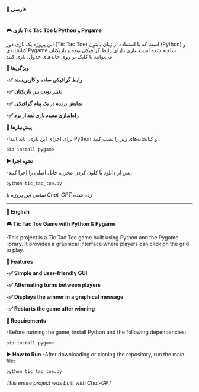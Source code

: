 **📝 فارسی**
#

**🎮 بازی Tic Tac Toe با Python و Pygame**

این پروژه یک بازی دوز (Tic Tac Toe) است که با استفاده از زبان پایتون (Python) و کتابخانه‌ی Pygame ساخته شده است. بازی دارای رابط گرافیکی بوده و بازیکنان می‌توانند با کلیک بر روی خانه‌های جدول، بازی کنند.

**🚀 ویژگی‌ها**

**-✅ رابط گرافیکی ساده و کاربرپسند** 

**-✅ تغییر نوبت بین بازیکنان**

**-✅ نمایش برنده در یک پیام گرافیکی**

**-✅ راه‌اندازی مجدد بازی بعد از برد**


**🔧 پیش‌نیازها**

-برای اجرای این بازی، باید ابتدا Python و کتابخانه‌های زیر را نصب کنید:
```sh
pip install pygame
```
**▶️ نحوه اجرا**

-پس از دانلود یا کلون کردن مخزن، فایل اصلی را اجرا کنید:
```sh
python tic_tac_toe.py
```
*تمامی این پروژه با Chat-GPT زده شده*

-------------------------------------------------------------------------------
**📝 English**

**🎮 Tic Tac Toe Game with Python & Pygame**

-This project is a Tic Tac Toe game built using Python and the Pygame library. It provides a graphical interface where players can click on the grid to play.

**🚀 Features**

**-✅ Simple and user-friendly GUI**

**-✅ Alternating turns between players**

**-✅ Displays the winner in a graphical message**

**-✅ Restarts the game after winning**

**🔧 Requirements**

-Before running the game, install Python and the following dependencies:
```sh
pip install pygame
```
**▶️ How to Run**
-After downloading or cloning the repository, run the main file:
```sh
python tic_tac_toe.py
```
*This entire project was built with Chat-GPT*
